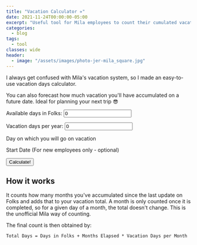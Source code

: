 ```yaml
---
title: "Vacation Calculator ✈️"
date: 2021-11-24T00:00:00-05:00
excerpt: "Useful tool for Mila employees to count their cumulated vacation days"
categories:
  - blog
tags:
  - tool
classes: wide
header:
  - image: "/assets/images/photo-jer-mila_square.jpg"
---
```


I always get confused with Mila's vacation system, so I made an easy-to-use vacation days calculator.

You can also forecast how much vacation you'll have accumulated on a future date. Ideal for planning your next trip 😎


<head>
    <script type="module" src="https://cdn.jsdelivr.net/npm/@duetds/date-picker@1.4.0/dist/duet/duet.esm.js"></script>
    <script nomodule src="https://cdn.jsdelivr.net/npm/@duetds/date-picker@1.4.0/dist/duet/duet.js"></script>
    <link rel="stylesheet" href="https://cdn.jsdelivr.net/npm/@duetds/date-picker@1.4.0/dist/duet/themes/default.css" />
</head>
 

<html>
<body>
Available days in Folks: <input type="number" step="any" min="-100" max="100" value="0" id="cumulatedDays">
<p></p>
<p></p>

Vacation days per year: <input type="number" step="any" min="0" max="100" value="0" id="yearlyVacationDays">
<p></p>
<p></p>

<label for="date">Day on which you will go on vacation</label>
<duet-date-picker identifier="vacation-date"></duet-date-picker>

<p></p>
<p></p>

<label for="start-date">Start Date (For new employees only - optional)</label>
<duet-date-picker identifier="start-date"></duet-date-picker>

<p></p>
<p></p>

<button onclick="getVacationDays()">Calculate!</button>
<div id = "vacation"></div>

<script>
function getVacationDays() {

  var current_date = new Date();
  var currentMonth = Number(current_date.getMonth()) + 1 // months are indexed 0-11 in js, +1 to avoid confusion.
  var currentYear = Number(current_date.getYear()) - 100 + 2000 // current year in 20XX format
  var vacationDate = document.querySelector("duet-date-picker[identifier='vacation-date']")
  if (vacationDate.value === "") {
      // if no value selected, get the current date instead
      var vacationMonth = currentMonth // current month
      var vacationYear = currentYear // current year

  } else {
      var vacationMonth = Number(vacationDate.value.split('-')[1])
      var vacationYear = Number(vacationDate.value.split('-')[0])
  }

  // get the date of the last tally in folks (usually the last May 1st)
  folksMonth = 5
  if (currentMonth < folksMonth) {
      var folksYear = currentYear - 1
  } else {
      var folksYear = currentYear
  }

  // Check if a start date was specified and correct for it
  var startDate = document.querySelector("duet-date-picker[identifier='start-date']")
  if (startDate.value != "") {
      var startMonth = Number(startDate.value.split('-')[1])
      var startYear = Number(startDate.value.split('-')[0])
      var startOffset =  startMonth + startYear * 12 - folksMonth - folksYear*12
      if (startOffset < 0) {
          startOffset = 0  // start date was before last folks tally so ignore it
      }
  } else {
      var startOffset = 0 // no offset to begin with
  }
  

  var daysperYear = Number(document.getElementById("yearlyVacationDays").value) // Days worked of the current month
  var cumulatedDays = Number(document.getElementById("cumulatedDays").value)
  var daysPerMonth = (daysperYear / 12) // number of vacation days you bank per month
  var monthsElapsed = vacationYear * 12 + vacationMonth - folksYear * 12 - folksMonth - startOffset
  var result = cumulatedDays + monthsElapsed * daysPerMonth
  document.getElementById("vacation").innerHTML = "Accumulated Vacation Days: " + result.toPrecision(3)
  document.getElementById("vacation").style.visibility='visible'

}
</script>
</body>
</html>

## How it works

It counts how many months you've accumulated since the last update on Folks and adds that to your vacation total. 
A month is only counted once it is completed, so for a given day of a month, the total doesn't change. This is the unofficial Mila way of counting.

The final count is then obtained by:

```
Total Days = Days in Folks + Months Elapsed * Vacation Days per Month
```
